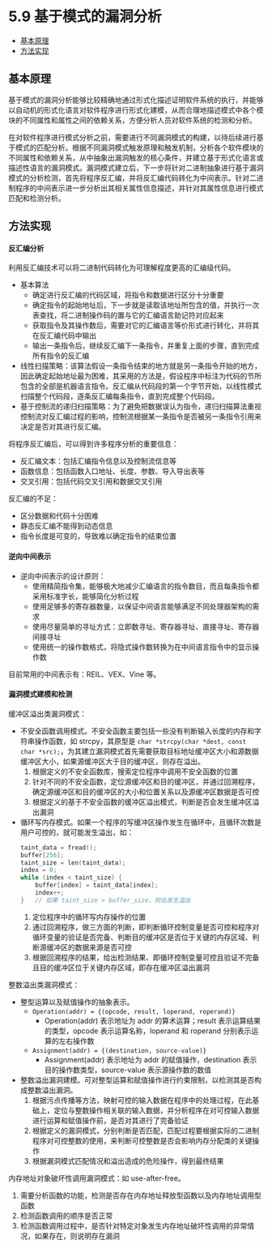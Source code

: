 # 5.9 基于模式的漏洞分析

- [基本原理](#基本原理)
- [方法实现](#方法实现)


## 基本原理
基于模式的漏洞分析能够比较精确地通过形式化描述证明软件系统的执行，并能够以自动机的形式化语言对软件程序进行形式化建模，从而合理地描述模式中各个模块的不同属性和属性之间的依赖关系，方便分析人员对软件系统的检测和分析。

在对软件程序进行模式分析之前，需要进行不同漏洞模式的构建，以待后续进行基于模式的匹配分析。根据不同漏洞模式触发原理和触发机制，分析各个软件模块的不同属性和依赖关系，从中抽象出漏洞触发的核心条件，并建立基于形式化语言或描述性语言的漏洞模式。漏洞模式建立后，下一步将针对二进制抽象进行基于漏洞模式的分析检测，首先将程序反汇编，并将反汇编代码转化为中间表示。针对二进制程序的中间表示进一步分析出其相关属性信息描述，并针对其属性信息进行模式匹配和检测分析。


## 方法实现
#### 反汇编分析
利用反汇编技术可以将二进制代码转化为可理解程度更高的汇编级代码。

- 基本算法
  - 确定进行反汇编的代码区域，将指令和数据进行区分十分重要
  - 确定指令的起始地址后，下一步就是读取该地址所包含的值，并执行一次表查找，将二进制操作码的置与它的汇编语言助记符对应起来
  - 获取指令及其操作数后，需要对它的汇编语言等价形式进行转化，并将其在反汇编代码中输出
  - 输出一条指令后，继续反汇编下一条指令，并重复上面的步骤，直到完成所有指令的反汇编
- 线性扫描策略：该算法假设一条指令结束的地方就是另一条指令开始的地方，因此确定起始地址最为困难，其采用的方法是，假设程序中标注为代码的节所包含的全部是机器语言指令。反汇编从代码段的第一个字节开始，以线性模式扫描整个代码段，逐条反汇编每条指令，直到完成整个代码段。
- 基于控制流的递归扫描策略：为了避免把数据误认为指令，递归扫描算法重视控制流对反汇编过程的影响，控制流根据某一条指令是否被另一条指令引用来决定是否对其进行反汇编。

将程序反汇编后，可以得到许多程序分析的重要信息：
- 反汇编文本：包括汇编指令信息以及控制流信息等
- 函数信息：包括函数入口地址、长度、参数、导入导出表等
- 交叉引用：包括代码交叉引用和数据交叉引用

反汇编的不足：
- 区分数据和代码十分困难
- 静态反汇编不能得到动态信息
- 指令长度是可变的，导致难以确定指令的结束位置

#### 逆向中间表示
- 逆向中间表示的设计原则：
  - 使用精简指令集，能够极大地减少汇编语言的指令数目，而且每条指令都采用标准字长，能够简化分析过程
  - 使用足够多的寄存器数量，以保证中间语言能够满足不同处理器架构的需求
  - 使用尽量简单的寻址方式：立即数寻址、寄存器寻址、直接寻址、寄存器间接寻址
  - 使用统一的操作数格式，将隐式操作数转换为在中间语言指令中的显示操作数

目前常用的中间表示有：REIL、VEX、Vine 等。

#### 漏洞模式建模和检测
缓冲区溢出类漏洞模式：
- 不安全函数调用模式。不安全函数主要包括一些没有判断输入长度的内存和字符串操作函数，如 strcpy，其原型是 `char *strcpy(char *dest, const char *src);`，为其建立漏洞模式首先需要获取目标地址缓冲区大小和源数据缓冲区大小，如果源缓冲区大于目的缓冲区，则存在溢出。
  1. 根据定义的不安全函数库，搜索定位程序中调用不安全函数的位置
  2. 针对不同的不安全函数，定位源缓冲区和目的缓冲区，并通过回溯程序，确定源缓冲区和目的缓冲区的大小和位置关系以及源缓冲区数据是否可控
  3. 根据定义的基于不安全函数的缓冲区溢出模式，判断是否会发生缓冲区溢出漏洞
- 循环写内存模式。如果一个程序的写缓冲区操作发生在循环中，且循环次数是用户可控的，就可能发生溢出，如：
  ```c
  taint_data = fread();
  buffer[256];
  taint_size = len(taint_data);
  index = 0;
  while (index < taint_size) {
      buffer[index] = taint_data[index];
      index++;
  }   // 如果 taint_size > buffer_size，则会发生溢出
  ```
  1. 定位程序中的循环写内存操作的位置
  2. 通过回溯程序，做三方面的判断，即判断循环控制变量是否可控和程序对循环变量的验证是否完备、判断目的缓冲区是否位于关键的内存区域、判断源缓冲区的数据来源是否可控
  3. 根据回溯程序的结果，给出检测结果、即循环控制变量可控且验证不完备且目的缓冲区位于关键内存区域，即存在缓冲区溢出漏洞

整数溢出类漏洞模式：
- 整型运算以及赋值操作的抽象表示。
  - `Operation(addr) = {(opcode, result, loperand, roperand)}`
    - Operation(addr) 表示地址为 addr 的算术运算；result 表示运算结果的类型，opcode 表示运算名称，loperand 和 roperand 分别表示运算的左右操作数
  - `Assignment(addr) = {(destination, source-value)}`
    - Assignment(addr) 表示地址为 addr 的赋值操作，destination 表示目的操作数类型，source-value 表示源操作数的数值
- 整数溢出漏洞建模。可对整型运算和赋值操作进行约束限制，以检测其是否构成整数溢出漏洞。
  1. 根据污点传播等方法，映射可控的输入数据在程序中的处理过程，在此基础上，定位与整数操作相关联的输入数据，并分析程序在对可控输入数据进行运算和赋值操作前，是否对其进行了完备验证
  2. 根据定义的漏洞模式，分别判断是否匹配，匹配过程要根据实际的二进制程序对可控整数的使用，来判断可控整数是否会影响内存分配类的关键操作
  3. 根据漏洞模式匹配情况和溢出造成的危险操作，得到最终结果

内存地址对象破坏性调用漏洞模式：如 use-after-free。
1. 需要分析函数的功能，检测是否存在内存地址释放型函数以及内存地址调用型函数
2. 检测函数调用的顺序是否正常
3. 检测函数调用过程中，是否针对特定对象发生内存地址破坏性调用的异常情况，如果存在，则说明存在漏洞
